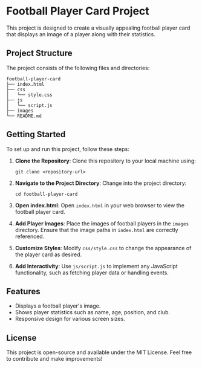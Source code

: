 # Football Player Card Project

This project is designed to create a visually appealing football player card that displays an image of a player along with their statistics. 

## Project Structure

The project consists of the following files and directories:

```
football-player-card
├── index.html
├── css
│   └── style.css
├── js
│   └── script.js
├── images
└── README.md
```

## Getting Started

To set up and run this project, follow these steps:

1. **Clone the Repository**: 
   Clone this repository to your local machine using:
   ```
   git clone <repository-url>
   ```

2. **Navigate to the Project Directory**: 
   Change into the project directory:
   ```
   cd football-player-card
   ```

3. **Open index.html**: 
   Open `index.html` in your web browser to view the football player card.

4. **Add Player Images**: 
   Place the images of football players in the `images` directory. Ensure that the image paths in `index.html` are correctly referenced.

5. **Customize Styles**: 
   Modify `css/style.css` to change the appearance of the player card as desired.

6. **Add Interactivity**: 
   Use `js/script.js` to implement any JavaScript functionality, such as fetching player data or handling events.

## Features

- Displays a football player's image.
- Shows player statistics such as name, age, position, and club.
- Responsive design for various screen sizes.

## License

This project is open-source and available under the MIT License. Feel free to contribute and make improvements!